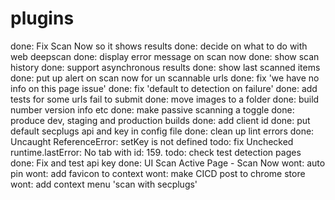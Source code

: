 # plugins


done: Fix Scan Now so it shows results 
done: decide on what to do with web deepscan
done: display error message on scan now
done: show scan history
done: support asynchronous results
done: show last scanned items
done: put up alert on scan now for un scannable urls 
done: fix 'we have no info on this page issue'
done: fix 'default to detection on failure'
done: add tests for some urls fail to submit 
done: move images to a folder
done: build number version info etc
done: make passive scanning a toggle 
done: produce dev, staging and production builds
done: add client id 
done: put default secplugs api and key in config file
done: clean up lint errors
done: Uncaught ReferenceError: setKey is not defined
todo: fix Unchecked runtime.lastError: No tab with id: 159.
todo: check test detection pages
done: Fix and test api key
done: UI Scan Active Page - Scan Now
wont: auto pin 
wont: add favicon to context 
wont: make CICD post to chrome store 
wont: add context menu 'scan with secplugs'
